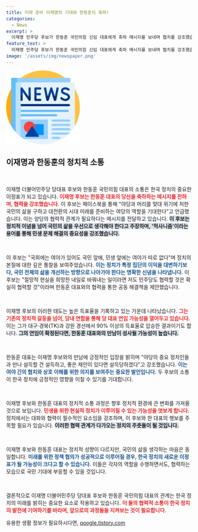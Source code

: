 ```yaml
---
title: 미래 준비 이재명의 기대와 한동훈의 축하!
categories:
  - News
excerpt: >
  이재명 민주당 후보가 한동훈 국민의힘 신임 대표에게 축하 메시지를 보내며 협치를 강조했습니다. 국민의 먹고 사는 문제 해결이 정치의 핵심이라며 함께 힘 모으길 당부했습니다. 이 후보는 연임이 유력한 가운데 정치적 협력의 새로운 전환점이 될지 주목됩니다!
feature_text: >
  이재명 민주당 후보가 한동훈 국민의힘 신임 대표에게 축하 메시지를 보내며 협치를 강조했습니다. 국민의 먹고 사는 문제 해결이 정치의 핵심이라며 함께 힘 모으길 당부했습니다. 이 후보는 연임이 유력한 가운데 정치적 협력의 새로운 전환점이 될지 주목됩니다!
image: '/assets/img/newspaper.png'
---
```


<p><img src="/assets/img/newspaper.png" alt="kimp 속보" /></p>

<h2 data-ke-size="size26">이재명과 한동훈의 정치적 소통</h2>

<p data-ke-size="size16">&nbsp;</p>

<p>이재명 더불어민주당 당대표 후보와 한동훈 국민의힘 대표의 소통은 한국 정치의 중요한 이정표가 되고 있습니다. <b><span style="color: #ee2323;">이재명 후보는 한동훈 대표의 당선을 축하하는 메시지를 전하며, 협력을 강조했습니다.</span></b> 이 후보는 페이스북을 통해 "야당과 머리를 맞대 위기에 처한 국민의 삶을 구하고 대전환의 시대 미래를 준비하는 여당의 역할을 기대한다"고 언급했습니다. 이는 양당의 협력적 관계가 필요하다는 메시지를 전달하고 있습니다. <b><span style="background-color: #21538527;">이 후보는 정치적 이념을 넘어 국민의 삶을 우선으로 생각해야 한다고 주장하며, '먹사니즘'이라는 용어를 통해 민생 문제 해결의 중요성을 강조했습니다.</span></b>   </p>

<p data-ke-size="size16">&nbsp;</p>

<p>이 후보는 "국회에는 여야가 있어도 국민 앞에, 민생 앞에는 여야가 따로 없다"며 정치의 본질에 대한 깊은 통찰을 보여주었습니다. <b><span style="color: #1a5490;">이는 정치가 특정 집단의 이익을 대변하기보다, 국민 전체의 삶을 개선하는 방향으로 나아가야 한다는 명확한 신념을 나타냅니다.</span></b> 이 후보는 "절망적 현실을 희망찬 내일로 바꿔내는 일이라면 저도 민주당도 협력할 것은 확실히 협력할 것"이라며 한동훈 대표와의 협력을 통한 공동 해결책을 제안했습니다. </p>

<p data-ke-size="size16">&nbsp;</p>

<p>이재명 후보의 이러한 태도는 높은 득표율을 기록하고 있는 가운데 나타났습니다. <b><span style="color: #ee2323;">그는 기존의 정치적 갈등을 넘어, 당내 연합을 통해 당 대표 연임 가능성을 열어두고 있습니다.</span></b> 이는 그가 대구·경북(TK)과 강원 경선에서 90% 이상의 득표율로 압승한 결과이기도 합니다. <b><span style="background-color: #21538527;">그의 연임이 확정된다면, 한동훈 대표와의 만남이 성사될 가능성이 높습니다.</span></b> </p>

<p data-ke-size="size16">&nbsp;</p>

<p>한동훈 대표는 이재명 후보와의 만남에 긍정적인 입장을 밝히며 "야당의 중요 정치인들과 만나 설득할 건 설득하고, 좋은 제안이 있다면 설득당하겠다"고 강조했습니다. <b><span style="color: #1a5490;">이는 여야 간의 협치와 상호 이해를 위한 의지를 보여주는 중요한 발언입니다.</span></b> 두 후보의 소통이 한국 정치에 긍정적인 영향을 미칠 수 있기를 기대합니다. </p>

<p data-ke-size="size16">&nbsp;</p>

<p>이재명 후보와 한동훈 대표의 정치적 소통 과정은 향후 정치적 환경에 큰 변화를 가져올 것으로 보입니다. <b><span style="color: #ee2323;">민생을 위한 현실적 정치가 이루어질 수 있는 가능성을 엿보게 합니다.</span></b> 정치에서는 대화와 협력이 필수적인 요소임을 강조하며, 이 후보와 한 대표의 행보를 주목할 필요가 있습니다. <b><span style="background-color: #21538527;">이러한 협력 관계가 다가오는 정치의 주춧돌이 될 것입니다.</span></b> </p>

<p data-ke-size="size16">&nbsp;</p>

<p>이재명 후보와 한동훈 대표는 정치적 성향이 다르지만, 국민의 삶을 생각하는 마음은 동일합니다. <b><span style="color: #1a5490;">미래를 위한 정책 협의가 성공적으로 이루어질 경우, 한국 정치의 새로운 이정표가 될 가능성이 크다고 할 수 있습니다.</span></b> 이들은 각자의 역할을 수행하면서도, 협력하는 모습으로 국민 기대에 부응할 수 있을 것입니다. </p>

<p data-ke-size="size16">&nbsp;</p>

<p>결론적으로 이재명 더불어민주당 당대표 후보와 한동훈 국민의힘 대표의 관계는 한국 정치의 미래를 밝히는 중요한 요소로 작용하고 있습니다. <b><span style="color: #ee2323;">이 둘의 협력적 소통이 한국 정치의 발전에 기여하기를 바라며, 앞으로의 과정들을 지켜보는 것이 필요합니다.</span></b> </p>
유용한 생활 정보가 필요하시다면, <a href="https://qoogle.tistory.com" rel="dofollow">qoogle.tistory.com</a>


